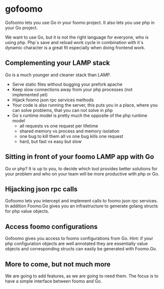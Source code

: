 # gofoomo

Gofoomo lets you use Go in your foomo project. It also lets you use php in your Go project.

We want to use Go, but it is not the right language for everyone, who is using php. Php´s save and reload work cycle in combination with it´s dynamic character is a great fit especially when doing frontend work.

## Complementing your LAMP stack

Go is a much younger and cleaner stack than LAMP.

* Serve static files without bugging your prefork apache
* Keep slow connections away from your php processes (not implemented yet)
* Hijack foomo json rpc services methods
* Your code is also running the server, this puts you in a place, where	you can solve problems, that you can not solve in php
* Go´s runtime model is pretty much the opposite of the php runtime model
	* all requests vs one request per lifetime
	* shared memory vs process and memory isolation
	* one bug to kill them all vs one bug kills one request
	* hard, but fast vs easy but slow

## Sitting in front of your foomo LAMP app with Go

Go or php? It is up to you, to decide which tool provides better solutions for your problem and who on your team will be more productive with php or Go.

## Hijacking json rpc calls

Gofoomo lets you intercept and implement calls to foomo json rpc services. In addition Foomo.Go gives you an infrastructure to generate golang structs for php value objects.

## Access foomo configurations

Gofoomo gives you access to foomo configurations from Go. Hint: if your php configuration objects are well annotated they are essentially value objects and corresponding structs can easily be generated with Foomo.Go. 

## More to come, but not much more

We are going to add features, as we are going to need them. The focus is to have a simple interface between foomo and Go.

